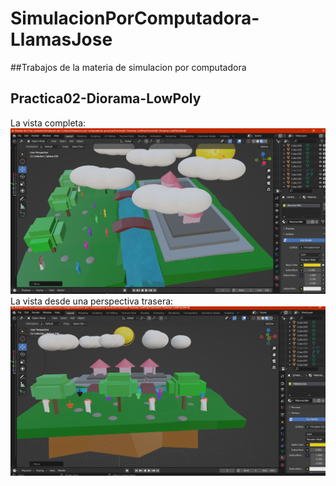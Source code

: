 # SimulacionPorComputadora-LlamasJose
##Trabajos de la materia de simulacion por computadora
## **Practica02-Diorama-LowPoly**
La vista completa:
![La vista completa](LLGJJ-Diorama-LowPoly-.png)
La vista desde una perspectiva trasera:
![La vista desde una perspectiva trasera](LLGJJ-Diorama-LowPoly-vista-back.png)
